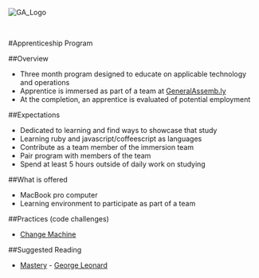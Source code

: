 ![GA_Logo](https://raw.github.com/generalassembly/ga-ruby-on-rails-for-devs/master/images/ga.png)

<br/>

#Apprenticeship Program

##Overview

- Three month program designed to educate on applicable technology and operations
- Apprentice is immersed as part of a team at [GeneralAssemb.ly](http://generalassemb.ly)
- At the completion, an apprentice is evaluated of potential employment

##Expectations

- Dedicated to learning and find ways to showcase that study
- Learning ruby and javascript/coffeescript as languages
- Contribute as a team member of the immersion team
- Pair program with members of the team
- Spend at least 5 hours outside of daily work on studying

##What is offered

- MacBook pro computer
- Learning environment to participate as part of a team

##Practices (code challenges)

- [Change Machine](https://github.com/generalassembly/apprenticeship/blob/master/code-challenges/change-machine.md)

##Suggested Reading

- [Mastery](http://www.scribd.com/doc/257928/-Mastery-by-George-Leonard) - [George Leonard](http://en.wikipedia.org/wiki/George_Leonard)

